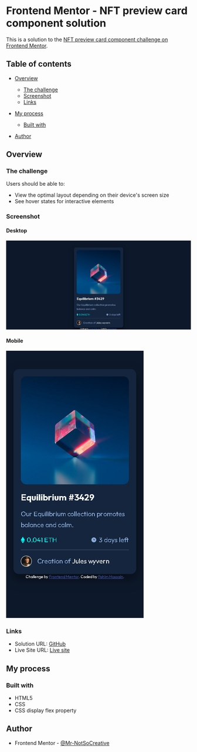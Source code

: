 # Frontend Mentor - NFT preview card component solution

This is a solution to the [NFT preview card component challenge on Frontend Mentor](https://www.frontendmentor.io/challenges/nft-preview-card-component-SbdUL_w0U).

## Table of contents

- [Overview](#overview)
  - [The challenge](#the-challenge)
  - [Screenshot](#screenshot)
  - [Links](#links)
- [My process](#my-process)
  - [Built with](#built-with)

- [Author](#author)


## Overview

### The challenge

Users should be able to:

- View the optimal layout depending on their device's screen size
- See hover states for interactive elements

### Screenshot

#### Desktop

![img.png](./images/Screenshot-desktop.png)

#### Mobile

![img.png](./images/Screenshot-mobile.png)

### Links

- Solution URL: [GitHub](#)
- Live Site URL: [Live site](#)

## My process

### Built with

- HTML5
- CSS 
- CSS display flex property


## Author

- Frontend Mentor - [@Mr-NotSoCreative](https://www.frontendmentor.io/profile/Mr-NotSoCreative)

